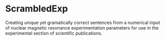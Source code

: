 # ScrambledExp
Creating unique yet gramatically correct sentences from a numerical input of nuclear magnetic resonance experimentation parameters for use in the experimental section of scientific publications.
